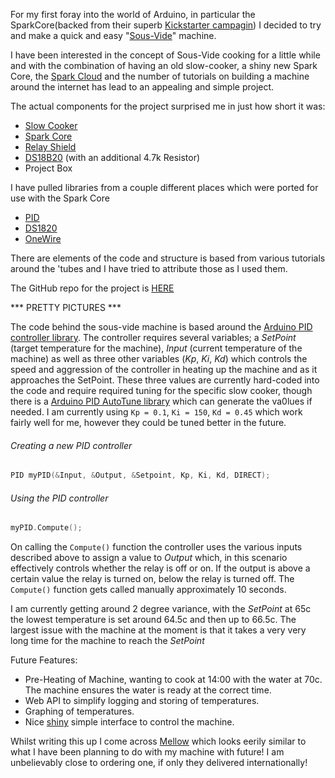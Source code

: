 For my first foray into the world of Arduino, in particular the SparkCore(backed from their superb [Kickstarter campagin](https://www.kickstarter.com/projects/sparkdevices/spark-core-wi-fi-for-everything-arduino-compatible)) I decided to try and make a quick and easy "[Sous-Vide](http://en.wikipedia.org/wiki/Sous-vide)" machine.

I have been interested in the concept of Sous-Vide cooking for a little while and with the combination of having an old slow-cooker, a shiny new Spark Core, the [Spark Cloud](http://docs.spark.io/#/start/wait-what-is-this-thing-the-spark-cloud) and the number of tutorials on building a machine around the internet has lead to an appealing and simple project.

The actual components for the project surprised me in just how short it was:

* [Slow Cooker ](http://www.amazon.co.uk/Morphy-Richards-48718-Cooker-Litre/dp/B002NPC0RG)
* [Spark Core](http://spark.io)
* [Relay Shield](http://spark.io)
* [DS18B20](http://www.ebay.co.uk/itm/DS18b20-Waterproof-digital-probe-thermometer-temperature-sensor-thermal-/131111240055) (with an additional 4.7k Resistor)
* Project Box

I have pulled libraries from a couple different places which were ported for use with the Spark Core 

* [PID](https://github.com/br3ttb/Arduino-PID-Library)
* [DS1820](https://github.com/billprozac/ds1820)
* [OneWire](https://github.com/billprozac/ds1820)

There are elements of the code and structure is based from various tutorials around the 'tubes and I have tried to attribute those as I used them.

The GitHub repo for the project is [HERE](https://github.com/MarcDenman/SousVideFirmware)

*** PRETTY PICTURES ***


The code behind the sous-vide machine is based around the [Arduino PID controller library](http://playground.arduino.cc/Code/PIDLibrary). The controller requires several variables; a *SetPoint* (target temperature for the machine), *Input* (current temperature of the machine) as well as three other variables (*Kp*, *Ki*, *Kd*) which controls the speed and aggression of the controller in heating up the machine and as it approaches the SetPoint. These three values are currently hard-coded into the code and require required tuning for the specific slow cooker, though there is a [Arduino PID AutoTune library](http://playground.arduino.cc/Code/PIDAutotuneLibrary) which can generate the va0lues if needed. I am currently using `Kp = 0.1`, `Ki = 150`, `Kd = 0.45` which work fairly well for me, however they could be tuned better in the future. 

###### Creating a new PID controller 
```c
PID myPID(&Input, &Output, &Setpoint, Kp, Ki, Kd, DIRECT);
```

###### Using the PID controller

```c
myPID.Compute();
```

On calling the `Compute()` function the controller uses the various inputs described above to assign a value to *Output* which, in this scenario effectively controls whether the relay is off or on. If the output is above a certain value the relay is turned on, below the relay is turned off. The `Compute()` function gets called manually approximately 10 seconds.



I am currently getting around 2 degree variance, with the *SetPoint* at 65c the lowest temperature is set around 64.5c and then up to 66.5c. The largest issue with the machine at the moment is that it takes a very very long time for the machine to reach the *SetPoint*



Future Features:

* Pre-Heating of Machine, wanting to cook at 14:00 with the water at 70c. The machine ensures the water is ready at the correct time. 
* Web API to simplify logging and storing of temperatures.
* Graphing of temperatures.
* Nice [shiny](https://www.youtube.com/watch?v=aFj8eFZx-TA) simple interface to control the machine.

Whilst writing this up I come across [Mellow](http://cookmellow.com/meet-mellow/) which looks eerily similar to what I have been planning to do with my machine with future! I am unbelievably close to ordering one, if only they delivered internationally!